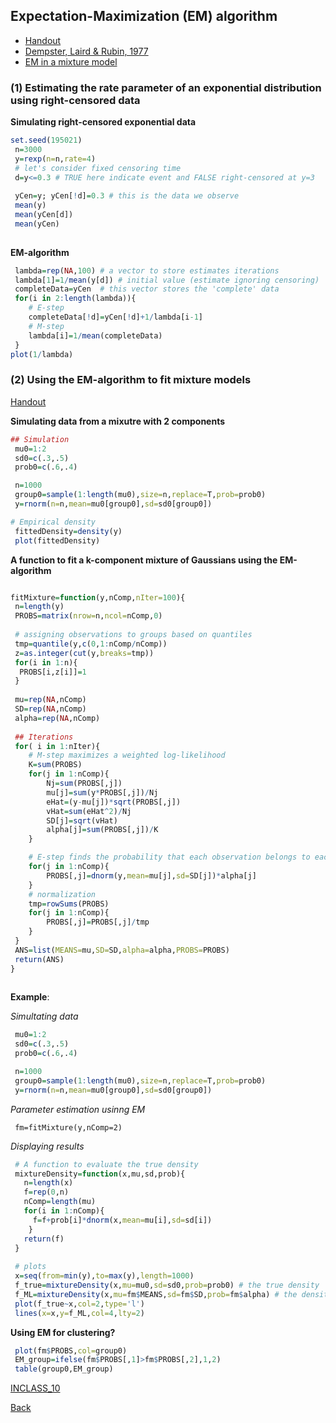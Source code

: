
## Expectation-Maximization (EM) algorithm
  - [Handout](https://github.com/gdlc/STAT_COMP/blob/master/EMAlgorithm.pdf)
  - [Dempster, Laird & Rubin, 1977](https://github.com/gdlc/STAT_COMP/blob/master/EM_DempsterLairdRubin1977.pdf)
  - [EM in a mixture model](https://github.com/gdlc/STAT_COMP/blob/master/FittingFiniteMixturesWithEM.pdf)  


### (1) Estimating the rate parameter of an exponential distribution using right-censored data


**Simulating right-censored exponential data**

```r
set.seed(195021)
 n=3000
 y=rexp(n=n,rate=4)
 # let's consider fixed censoring time
 d=y<=0.3 # TRUE here indicate event and FALSE right-censored at y=3
 
 yCen=y; yCen[!d]=0.3 # this is the data we observe 
 mean(y)
 mean(yCen[d])
 mean(yCen)
 
```

**EM-algorithm**

```r
 lambda=rep(NA,100) # a vector to store estimates iterations
 lambda[1]=1/mean(y[d]) # initial value (estimate ignoring censoring)
 completeData=yCen  # this vector stores the 'complete' data
 for(i in 2:length(lambda)){
    # E-step
    completeData[!d]=yCen[!d]+1/lambda[i-1]
    # M-step
    lambda[i]=1/mean(completeData)
 }
plot(1/lambda)
```

### (2) Using the EM-algorithm to fit mixture models

[Handout](https://github.com/gdlc/STAT_COMP/blob/master/FittingFiniteMixturesWithEM.pdf)



**Simulating data from a mixutre with 2 components**

```r
## Simulation
 mu0=1:2
 sd0=c(.3,.5)
 prob0=c(.6,.4)

 n=1000
 group0=sample(1:length(mu0),size=n,replace=T,prob=prob0)
 y=rnorm(n=n,mean=mu0[group0],sd=sd0[group0])

# Empirical density
 fittedDensity=density(y)
 plot(fittedDensity)

```


**A function to fit a k-component mixture of Gaussians using the EM-algorithm**


```r

fitMixture=function(y,nComp,nIter=100){ 
 n=length(y)
 PROBS=matrix(nrow=n,ncol=nComp,0)
 
 # assigning observations to groups based on quantiles
 tmp=quantile(y,c(0,1:nComp/nComp))
 z=as.integer(cut(y,breaks=tmp))
 for(i in 1:n){
  PROBS[i,z[i]]=1
 }  
   
 mu=rep(NA,nComp)
 SD=rep(NA,nComp)
 alpha=rep(NA,nComp)
 
 ## Iterations
 for( i in 1:nIter){
	# M-step maximizes a weighted log-likelihood 
	K=sum(PROBS)
	for(j in 1:nComp){
		Nj=sum(PROBS[,j])		
		mu[j]=sum(y*PROBS[,j])/Nj		
		eHat=(y-mu[j])*sqrt(PROBS[,j])		
		vHat=sum(eHat^2)/Nj
		SD[j]=sqrt(vHat)
		alpha[j]=sum(PROBS[,j])/K
	}

	# E-step finds the probability that each observation belongs to each group	
	for(j in 1:nComp){
		PROBS[,j]=dnorm(y,mean=mu[j],sd=SD[j])*alpha[j]
	}
	# normalization 
	tmp=rowSums(PROBS)
	for(j in 1:nComp){
		PROBS[,j]=PROBS[,j]/tmp
	}		   
 }
 ANS=list(MEANS=mu,SD=SD,alpha=alpha,PROBS=PROBS)
 return(ANS)
}
 
```

**Example**:

*Simultating data*

```r
 mu0=1:2
 sd0=c(.3,.5)
 prob0=c(.6,.4)

 n=1000
 group0=sample(1:length(mu0),size=n,replace=T,prob=prob0)
 y=rnorm(n=n,mean=mu0[group0],sd=sd0[group0])
```

*Parameter estimation usinng EM*

```
 fm=fitMixture(y,nComp=2)
```

*Displaying results*

```r
 # A function to evaluate the true density 
 mixtureDensity=function(x,mu,sd,prob){
   n=length(x)
   f=rep(0,n)
   nComp=length(mu)
   for(i in 1:nComp){
     f=f+prob[i]*dnorm(x,mean=mu[i],sd=sd[i]) 
    }
   return(f)
 }
 
 # plots
 x=seq(from=min(y),to=max(y),length=1000)
 f_true=mixtureDensity(x,mu=mu0,sd=sd0,prob=prob0) # the true density
 f_ML=mixtureDensity(x,mu=fm$MEANS,sd=fm$SD,prob=fm$alpha) # the density evaluated at the ML estimates of the parameters
 plot(f_true~x,col=2,type='l')
 lines(x=x,y=f_ML,col=4,lty=2)
```
**Using EM for clustering?**

```r
 plot(fm$PROBS,col=group0)
 EM_group=ifelse(fm$PROBS[,1]>fm$PROBS[,2],1,2)
 table(group0,EM_group)
```

[INCLASS_10]()

[Back](https://github.com/gdlc/STAT_COMP/)
